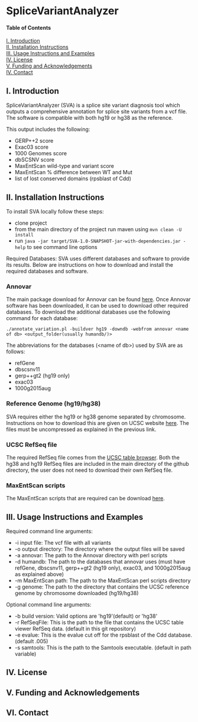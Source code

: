 # SpliceVariantAnalyzer

#### Table of Contents  
[I. Introduction](#introduction)  
[II. Installation Instructions](#installation)  
[III. Usage Instructions and Examples](#instruct)   
[IV. License](#license)   
[V. Funding and Acknowledgements](#funding)   
[IV. Contact](#contact)   


<a name="introduction"/>   

## I. Introduction

SpliceVariantAnalyzer (SVA) is a splice site variant diagnosis tool which outputs a comprehensive annotation for splice site variants from a vcf file. The software is compatible with both hg19 or hg38 as the reference.

This output includes the following:
  - GERP++2 score
  - Exac03 score
  - 1000 Genomes score
  - dbSCSNV score
  - MaxEntScan wild-type and variant score
  - MaxEntScan % difference between WT and Mut
  - list of lost conserved domains (rpsblast of Cdd)  
  

<a name="installation"/>

## II. Installation Instructions

To install SVA locally follow these steps:
  - clone project
  - from the main directory of the project run maven using `mvn clean -U install`
  - run `java -jar target/SVA-1.0-SNAPSHOT-jar-with-dependencies.jar -help` to see command line options

Required Databases:
  SVA uses different databases and software to provide its results. Below are instructions on how to download and install
  the required databases and software.
  

### Annovar

The main package download for Annovar can be found [here](http://annovar.openbioinformatics.org/en/latest/user-guide/download/). Once Annovar software has been downloaded, it can be used to download other required databases. To
download the additional databases use the following command for each database:

`./annotate_variation.pl -buildver hg19 -downdb -webfrom annovar <name of db> <output_folder(usually humandb/)>`

The abbreviations for the databases (\<name of db\>) used by SVA are as follows:
  - refGene
  - dbscsnv11
  - gerp++gt2 (hg19 only)
  - exac03
  - 1000g2015aug
  
### Reference Genome (hg19/hg38)

SVA requires either the hg19 or hg38 genome separated by chromosome. Instructions on how to download this are given on UCSC website [here](http://hgdownload.cse.ucsc.edu/goldenPath/hg19/chromosomes/). The files must be uncompressed as explained in the previous
link.

### UCSC RefSeq file

The required RefSeq file comes from the [UCSC table browser](https://genome.ucsc.edu/cgi-bin/hgTables). Both the hg38 and hg19 RefSeq files are included in the main directory of the github directory, the user does not need to download their own RefSeq file.

### MaxEntScan scripts

The MaxEntScan scripts that are required can be download [here](https://github.com/razZ0r/maxentscan.git).
  

<a name="instruct"/>

## III. Usage Instructions and Examples

Required command line arguments:
- -i input file:  The vcf file with all variants
- -o output directory:  The directory where the output files will be saved
- -a annovar: The path to the Annovar directory with perl scripts
- -d humandb:  The path to the databases that annovar uses (must have refGene, dbscsnv11, gerp++gt2 (hg19 only), exac03, and  1000g2015aug as explained above)
- -m MaxEntScan path:  The path to the MaxEntScan perl scripts directory
- -g genome:  The path to the directory that contains the   UCSC   reference    genome   by   chromosome downloaded (hg19/hg38)

Optional command line arguments:
- -b build version:  Valid options are 'hg19'(default) or 'hg38'
- -r RefSeqFile:  This is the path to the file that contains the UCSC table viewer RefSeq data. (default in this git repository)
- -e evalue:  This is the evalue cut off for the rpsblast of the Cdd database. (default .005)
- -s samtools:  This is the path to the Samtools executable. (default in path variable)

<a name="license"/>

## IV. License

<a name="funding"/>

## V. Funding and Acknowledgements

<a name="contact"/>

## VI. Contact



